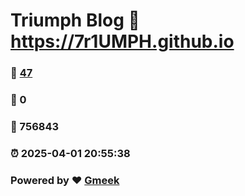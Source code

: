 # Triumph Blog :link: https://7r1UMPH.github.io 
### :page_facing_up: [47](https://7r1UMPH.github.io/tag.html) 
### :speech_balloon: 0 
### :hibiscus: 756843 
### :alarm_clock: 2025-04-01 20:55:38 
### Powered by :heart: [Gmeek](https://github.com/Meekdai/Gmeek)
